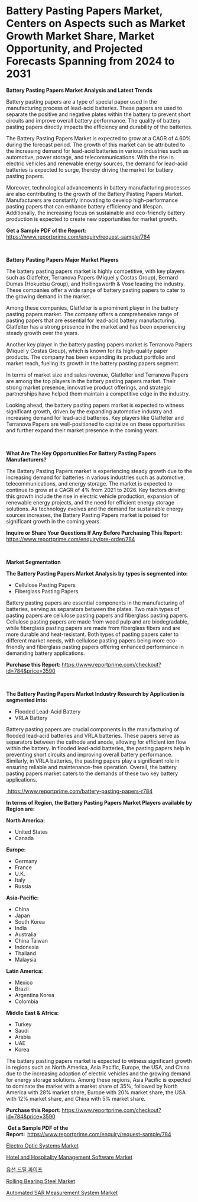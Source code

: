 <p><h1>Battery Pasting Papers Market, Centers on Aspects such as Market Growth Market Share, Market Opportunity, and Projected Forecasts Spanning from 2024 to 2031</h1></p><p><strong>Battery Pasting Papers Market Analysis and Latest Trends</strong></p>
<p><p>Battery pasting papers are a type of special paper used in the manufacturing process of lead-acid batteries. These papers are used to separate the positive and negative plates within the battery to prevent short circuits and improve overall battery performance. The quality of battery pasting papers directly impacts the efficiency and durability of the batteries.</p><p>The Battery Pasting Papers Market is expected to grow at a CAGR of 4.60% during the forecast period. The growth of this market can be attributed to the increasing demand for lead-acid batteries in various industries such as automotive, power storage, and telecommunications. With the rise in electric vehicles and renewable energy sources, the demand for lead-acid batteries is expected to surge, thereby driving the market for battery pasting papers.</p><p>Moreover, technological advancements in battery manufacturing processes are also contributing to the growth of the Battery Pasting Papers Market. Manufacturers are constantly innovating to develop high-performance pasting papers that can enhance battery efficiency and lifespan. Additionally, the increasing focus on sustainable and eco-friendly battery production is expected to create new opportunities for market growth.</p></p>
<p><strong>Get a Sample PDF of the Report:&nbsp;</strong> <a href="https://www.reportprime.com/enquiry/request-sample/784">https://www.reportprime.com/enquiry/request-sample/784</a></p>
<p>&nbsp;</p>
<p><strong>Battery Pasting Papers Major Market Players</strong></p>
<p><p>The battery pasting papers market is highly competitive, with key players such as Glatfelter, Terranova Papers (Miquel y Costas Group), Bernard Dumas (Hokuetsu Group), and Hollingsworth & Vose leading the industry. These companies offer a wide range of battery pasting papers to cater to the growing demand in the market.</p><p>Among these companies, Glatfelter is a prominent player in the battery pasting papers market. The company offers a comprehensive range of pasting papers that are essential for lead-acid battery manufacturing. Glatfelter has a strong presence in the market and has been experiencing steady growth over the years.</p><p>Another key player in the battery pasting papers market is Terranova Papers (Miquel y Costas Group), which is known for its high-quality paper products. The company has been expanding its product portfolio and market reach, fueling its growth in the battery pasting papers segment.</p><p>In terms of market size and sales revenue, Glatfelter and Terranova Papers are among the top players in the battery pasting papers market. Their strong market presence, innovative product offerings, and strategic partnerships have helped them maintain a competitive edge in the industry.</p><p>Looking ahead, the battery pasting papers market is expected to witness significant growth, driven by the expanding automotive industry and increasing demand for lead-acid batteries. Key players like Glatfelter and Terranova Papers are well-positioned to capitalize on these opportunities and further expand their market presence in the coming years.</p></p>
<p>&nbsp;</p>
<p><strong>What Are The Key Opportunities For Battery Pasting Papers Manufacturers?</strong></p>
<p><p>The Battery Pasting Papers market is experiencing steady growth due to the increasing demand for batteries in various industries such as automotive, telecommunications, and energy storage. The market is expected to continue to grow at a CAGR of 4% from 2021 to 2026. Key factors driving this growth include the rise in electric vehicle production, expansion of renewable energy projects, and the need for efficient energy storage solutions. As technology evolves and the demand for sustainable energy sources increases, the Battery Pasting Papers market is poised for significant growth in the coming years.</p></p>
<p><strong>Inquire or Share Your Questions If Any Before Purchasing This Report:</strong> <a href="https://www.reportprime.com/enquiry/pre-order/784">https://www.reportprime.com/enquiry/pre-order/784</a></p>
<p>&nbsp;</p>
<p><strong>Market Segmentation</strong></p>
<p><strong>The Battery Pasting Papers Market Analysis by types is segmented into:</strong></p>
<p><ul><li>Cellulose Pasting Papers</li><li>Fiberglass Pasting Papers</li></ul></p>
<p><p>Battery pasting papers are essential components in the manufacturing of batteries, serving as separators between the plates. Two main types of pasting papers are cellulose pasting papers and fiberglass pasting papers. Cellulose pasting papers are made from wood pulp and are biodegradable, while fiberglass pasting papers are made from fiberglass fibers and are more durable and heat-resistant. Both types of pasting papers cater to different market needs, with cellulose pasting papers being more eco-friendly and fiberglass pasting papers offering enhanced performance in demanding battery applications.</p></p>
<p><strong>Purchase this Report:&nbsp;</strong><a href="https://www.reportprime.com/checkout?id=784&price=3590">https://www.reportprime.com/checkout?id=784&price=3590</a></p>
<p>&nbsp;</p>
<p><strong>The Battery Pasting Papers Market Industry Research by Application is segmented into:</strong></p>
<p><ul><li>Flooded Lead-Acid Battery</li><li>VRLA Battery</li></ul></p>
<p><p>Battery pasting papers are crucial components in the manufacturing of flooded lead-acid batteries and VRLA batteries. These papers serve as separators between the cathode and anode, allowing for efficient ion flow within the battery. In flooded lead-acid batteries, the pasting papers help in preventing short circuits and improving overall battery performance. Similarly, in VRLA batteries, the pasting papers play a significant role in ensuring reliable and maintenance-free operation. Overall, the battery pasting papers market caters to the demands of these two key battery applications.</p></p>
<p><a href="https://www.reportprime.com/battery-pasting-papers-r784">&nbsp;https://www.reportprime.com/battery-pasting-papers-r784</a></p>
<p><strong>In terms of Region, the Battery Pasting Papers Market Players available by Region are:</strong></p>
<p>
    <p> <strong> North America: </strong>
        <ul>
            <li>United States</li>
            <li>Canada</li>
        </ul>
        </p> 
    <p> <strong> Europe: </strong>
        <ul>
            <li>Germany</li>
            <li>France</li>
            <li>U.K.</li>
            <li>Italy</li>
            <li>Russia</li>
        </ul>
        </p> 
    <p> <strong> Asia-Pacific: </strong>
        <ul>
            <li>China</li>
            <li>Japan</li>
            <li>South Korea</li>
            <li>India</li>
            <li>Australia</li>
            <li>China Taiwan</li>
            <li>Indonesia</li>
            <li>Thailand</li>
            <li>Malaysia</li>
        </ul>
        </p> 
    <p> <strong> Latin America: </strong>
        <ul>
            <li>Mexico</li>
            <li>Brazil</li>
            <li>Argentina Korea</li>
            <li>Colombia</li>
        </ul>
        </p> 
    <p> <strong> Middle East & Africa: </strong>
        <ul>
            <li>Turkey</li>
            <li>Saudi</li>
            <li>Arabia</li>
            <li>UAE</li>
            <li>Korea</li>
        </ul>
    </p>
    </p>
<p><p>The battery pasting papers market is expected to witness significant growth in regions such as North America, Asia Pacific, Europe, the USA, and China due to the increasing adoption of electric vehicles and the growing demand for energy storage solutions. Among these regions, Asia Pacific is expected to dominate the market with a market share of 35%, followed by North America with 28% market share, Europe with 20% market share, the USA with 12% market share, and China with 5% market share.</p></p>
<p><strong>Purchase this Report: </strong><a href="https://www.reportprime.com/checkout?id=784&price=3590">https://www.reportprime.com/checkout?id=784&price=3590</a></p>
<p>&nbsp;<strong>Get a Sample PDF of the Report:&nbsp;&nbsp;</strong><a href="https://www.reportprime.com/enquiry/request-sample/784">https://www.reportprime.com/enquiry/request-sample/784</a></p>
<p><strong></strong></p>
<p><p><a href="https://www.linkedin.com/pulse/electro-optic-systems-industry-analysis-report-its-market-size-l12pe">Electro Optic Systems Market</a></p><p><a href="https://issuu.com/reportprime-2/docs/hotel-and-hospitality-management-software-market-s">Hotel and Hospitality Management Software Market</a></p><p><a href="https://medium.com/@janitaharani_67116/%EC%99%80%EC%9D%B4%EC%96%B4%EB%93%9C-%EB%93%9C%EB%A6%B4-%ED%8C%8C%EC%9D%B4%ED%94%84-%EC%8B%9C%EC%9E%A5-%EA%B7%9C%EB%AA%A8-%EC%84%B1%EC%9E%A5-%ED%8A%B8%EB%A0%8C%EB%93%9C-%ED%86%B5%EA%B3%84-%EB%B0%8F-%EC%98%88%EC%B8%A1-2024-2031-b547338843d0">유선 드릴 파이프</a></p><p><a href="https://medium.com/@go-emi/rolling-bearing-steel-market-a-global-and-regional-analysis-focus-on-end-user-product-and-2cb751f92c72">Rolling Bearing Steel Market</a></p><p><a href="https://medium.com/@go-emi/global-automated-sar-measurement-system-industry-research-report-competitive-landscape-market-d8e42c65fbb3">Automated SAR Measurement System Market</a></p></p>